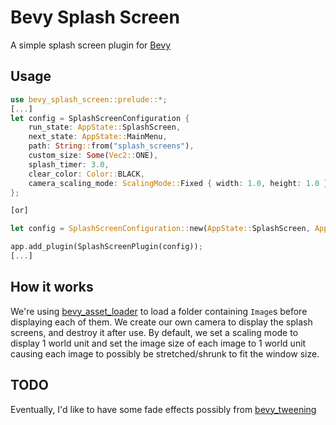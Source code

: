 # Bevy Splash Screen

A simple splash screen plugin for [Bevy](https://github.com/bevyengine/bevy/tree/main)

## Usage
```rust
use bevy_splash_screen::prelude::*;
[...]
let config = SplashScreenConfiguration {
    run_state: AppState::SplashScreen,
    next_state: AppState::MainMenu,
    path: String::from("splash_screens"),
    custom_size: Some(Vec2::ONE),
    splash_timer: 3.0,
    clear_color: Color::BLACK,
    camera_scaling_mode: ScalingMode::Fixed { width: 1.0, height: 1.0 },
};

[or]

let config = SplashScreenConfiguration::new(AppState::SplashScreen, AppState::MainMenu).with_timer(5.0);

app.add_plugin(SplashScreenPlugin(config));
[...]
```

## How it works
We're using [bevy_asset_loader]() to load a folder containing `Image`s before displaying each of them. We create our own camera to display the splash screens, and destroy it after use. By default, we set a scaling mode to display 1 world unit and set the image size of each image to 1 world unit causing each image to possibly be stretched/shrunk to fit the window size.

## TODO
Eventually, I'd like to have some fade effects possibly from [bevy_tweening](https://github.com/djeedai/bevy_tweening)